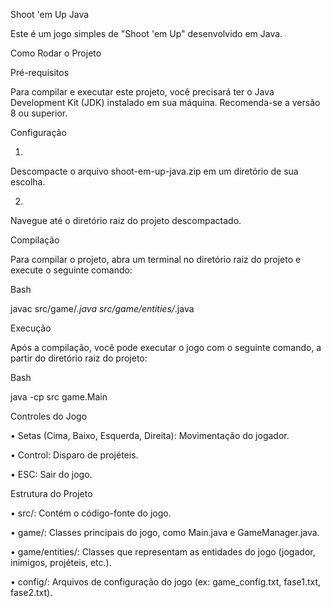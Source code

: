 Shoot 'em Up Java

Este é um jogo simples de "Shoot 'em Up" desenvolvido em Java.

Como Rodar o Projeto

Pré-requisitos

Para compilar e executar este projeto, você precisará ter o Java Development Kit (JDK) instalado em sua máquina. Recomenda-se a versão 8 ou superior.

Configuração

1.
Descompacte o arquivo shoot-em-up-java.zip em um diretório de sua escolha.

2.
Navegue até o diretório raiz do projeto descompactado.

Compilação

Para compilar o projeto, abra um terminal no diretório raiz do projeto e execute o seguinte comando:

Bash


javac src/game/*.java src/game/entities/*.java


Execução

Após a compilação, você pode executar o jogo com o seguinte comando, a partir do diretório raiz do projeto:

Bash


java -cp src game.Main


Controles do Jogo

•
Setas (Cima, Baixo, Esquerda, Direita): Movimentação do jogador.

•
Control: Disparo de projéteis.

•
ESC: Sair do jogo.

Estrutura do Projeto

•
src/: Contém o código-fonte do jogo.

•
game/: Classes principais do jogo, como Main.java e GameManager.java.

•
game/entities/: Classes que representam as entidades do jogo (jogador, inimigos, projéteis, etc.).



•
config/: Arquivos de configuração do jogo (ex: game_config.txt, fase1.txt, fase2.txt).